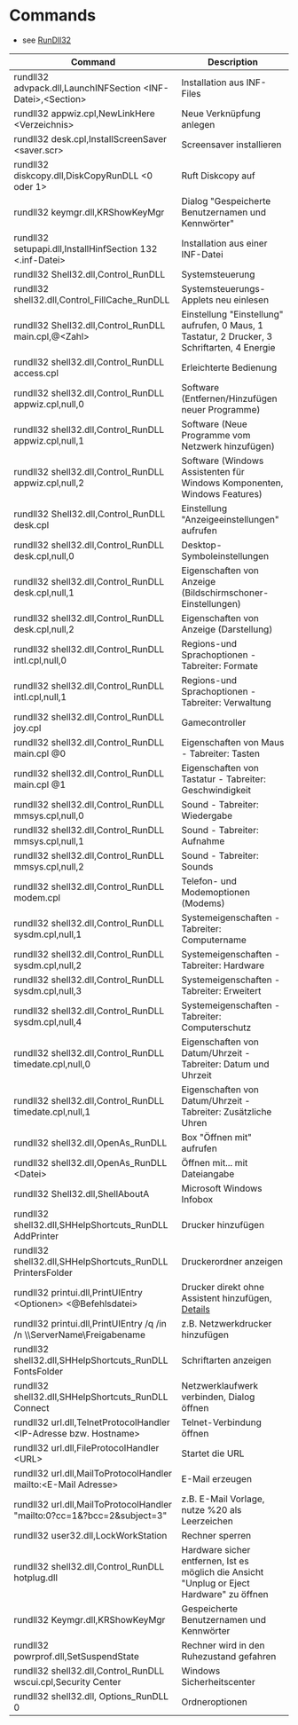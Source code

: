 # Commands
- see [RunDll32](http://www.winfaq.de/faq_html/Content/tip0500/onlinefaq.php?h=tip0564.htm)

Command | Description
--- | ---
rundll32 advpack.dll,LaunchINFSection \<INF-Datei\>,\<Section\> | Installation aus INF-Files
rundll32 appwiz.cpl,NewLinkHere \<Verzeichnis\> | Neue Verknüpfung anlegen
rundll32 desk.cpl,InstallScreenSaver \<saver.scr\> | Screensaver installieren
rundll32 diskcopy.dll,DiskCopyRunDLL \<0 oder 1\> | Ruft Diskcopy auf
rundll32 keymgr.dll,KRShowKeyMgr | Dialog "Gespeicherte Benutzernamen und Kennwörter"
rundll32 setupapi.dll,InstallHinfSection 132 \<.inf-Datei\> | Installation aus einer INF-Datei
rundll32 Shell32.dll,Control_RunDLL | Systemsteuerung
rundll32 shell32.dll,Control_FillCache_RunDLL | Systemsteuerungs-Applets neu einlesen
rundll32 Shell32.dll,Control_RunDLL main.cpl,@\<Zahl\> | Einstellung "Einstellung" aufrufen, 0 Maus, 1 Tastatur, 2 Drucker, 3 Schriftarten, 4 Energie
rundll32 shell32.dll,Control_RunDLL access.cpl | Erleichterte Bedienung
rundll32 shell32.dll,Control_RunDLL appwiz.cpl,null,0 | Software (Entfernen/Hinzufügen neuer Programme)
rundll32 shell32.dll,Control_RunDLL appwiz.cpl,null,1 | Software (Neue Programme vom Netzwerk hinzufügen)
rundll32 shell32.dll,Control_RunDLL appwiz.cpl,null,2 | Software (Windows Assistenten für Windows Komponenten, Windows Features)
rundll32 Shell32.dll,Control_RunDLL desk.cpl | Einstellung "Anzeigeeinstellungen" aufrufen
rundll32 shell32.dll,Control_RunDLL desk.cpl,null,0 | Desktop-Symboleinstellungen
rundll32 shell32.dll,Control_RunDLL desk.cpl,null,1 | Eigenschaften von Anzeige (Bildschirmschoner-Einstellungen)
rundll32 shell32.dll,Control_RunDLL desk.cpl,null,2 | Eigenschaften von Anzeige (Darstellung)
rundll32 shell32.dll,Control_RunDLL intl.cpl,null,0 | Regions-und Sprachoptionen - Tabreiter: Formate
rundll32 shell32.dll,Control_RunDLL intl.cpl,null,1 | Regions-und Sprachoptionen - Tabreiter: Verwaltung
rundll32 shell32.dll,Control_RunDLL joy.cpl | Gamecontroller
rundll32 shell32.dll,Control_RunDLL main.cpl @0 | Eigenschaften von Maus - Tabreiter: Tasten
rundll32 shell32.dll,Control_RunDLL main.cpl @1 | Eigenschaften von Tastatur - Tabreiter: Geschwindigkeit
rundll32 shell32.dll,Control_RunDLL mmsys.cpl,null,0 | Sound - Tabreiter: Wiedergabe
rundll32 shell32.dll,Control_RunDLL mmsys.cpl,null,1 | Sound - Tabreiter: Aufnahme
rundll32 shell32.dll,Control_RunDLL mmsys.cpl,null,2 | Sound - Tabreiter: Sounds
rundll32 shell32.dll,Control_RunDLL modem.cpl | Telefon- und Modemoptionen (Modems)
rundll32 shell32.dll,Control_RunDLL sysdm.cpl,null,1 | Systemeigenschaften - Tabreiter: Computername
rundll32 shell32.dll,Control_RunDLL sysdm.cpl,null,2 | Systemeigenschaften - Tabreiter: Hardware
rundll32 shell32.dll,Control_RunDLL sysdm.cpl,null,3 | Systemeigenschaften - Tabreiter: Erweitert
rundll32 shell32.dll,Control_RunDLL sysdm.cpl,null,4 | Systemeigenschaften - Tabreiter: Computerschutz
rundll32 shell32.dll,Control_RunDLL timedate.cpl,null,0 | Eigenschaften von Datum/Uhrzeit - Tabreiter: Datum und Uhrzeit
rundll32 shell32.dll,Control_RunDLL timedate.cpl,null,1 | Eigenschaften von Datum/Uhrzeit - Tabreiter: Zusätzliche Uhren
rundll32 shell32.dll,OpenAs_RunDLL | Box "Öffnen mit" aufrufen
rundll32 shell32.dll,OpenAs_RunDLL \<Datei\> | Öffnen mit... mit Dateiangabe
rundll32 Shell32.dll,ShellAboutA | Microsoft Windows Infobox
rundll32 shell32.dll,SHHelpShortcuts_RunDLL AddPrinter | Drucker hinzufügen
rundll32 shell32.dll,SHHelpShortcuts_RunDLL PrintersFolder | Druckerordner anzeigen
rundll32 printui.dll,PrintUIEntry \<Optionen\> \<@Befehlsdatei\> | Drucker direkt ohne Assistent hinzufügen, [Details](http://www.winfaq.de/faq_html/Content/tip2000/onlinefaq.php?h=tip2028.htm)
rundll32 printui.dll,PrintUIEntry /q /in /n \\\\ServerName\Freigabename | z.B. Netzwerkdrucker hinzufügen
rundll32 shell32.dll,SHHelpShortcuts_RunDLL FontsFolder | Schriftarten anzeigen
rundll32 shell32.dll,SHHelpShortcuts_RunDLL Connect | Netzwerklaufwerk verbinden, Dialog öffnen
rundll32 url.dll,TelnetProtocolHandler \<IP-Adresse bzw. Hostname\> | Telnet-Verbindung öffnen
rundll32 url.dll,FileProtocolHandler \<URL\> | Startet die URL
rundll32 url.dll,MailToProtocolHandler mailto:\<E-Mail Adresse\> | E-Mail erzeugen
rundll32 url.dll,MailToProtocolHandler "mailto:0?cc=1&?bcc=2&subject=3" | z.B. E-Mail Vorlage, nutze %20 als Leerzeichen
rundll32 user32.dll,LockWorkStation | Rechner sperren
rundll32 shell32.dll,Control_RunDLL hotplug.dll | Hardware sicher entfernen, Ist es möglich die Ansicht "Unplug or Eject Hardware" zu öffnen
rundll32 Keymgr.dll,KRShowKeyMgr | Gespeicherte Benutzernamen und Kennwörter
rundll32 powrprof.dll,SetSuspendState | Rechner wird in den Ruhezustand gefahren
rundll32 shell32.dll,Control_RunDLL wscui.cpl,Security Center | Windows Sicherheitscenter
rundll32 shell32.dll, Options_RunDLL 0 | Ordneroptionen